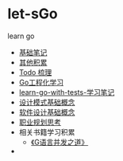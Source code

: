 # let-sGo
learn go

- [基础笔记](note_markdown/基础笔记.md)
- [其他积累](code_content/go_struct/catalog.md)
- [Todo 梳理](./todo_list.md)
- [Go工程化学习](./go_learn/catalog.md)
- [learn-go-with-tests-学习笔记](learn_go_with_tests/0-catalog.md)
- [设计模式基础概念](./design-pattern/base_note/base_concept.md)
- [软件设计基础概念](./soft-design/base_concept.md)
- [职业规划思考](./career_think.md)
- 相关书籍学习积累
  - [《G语言并发之道》](related_book_learn/Concurrency_in_go/learn_catagory.md)
- 



